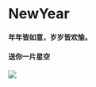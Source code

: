# NewYear
#### 年年皆如意，岁岁皆欢愉。

#### 送你一片星空

![](https://user-gold-cdn.xitu.io/2020/5/17/172210fc1733c84b?w=704&h=1286&f=png&s=188217)
